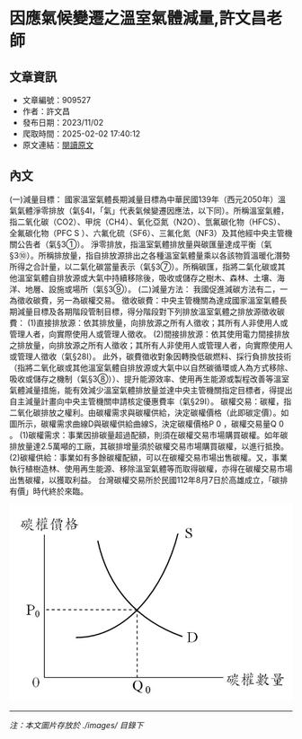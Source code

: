 # 因應氣候變遷之溫室氣體減量,許文昌老師

## 文章資訊
- 文章編號：909527
- 作者：許文昌
- 發布日期：2023/11/02
- 爬取時間：2025-02-02 17:40:12
- 原文連結：[閱讀原文](https://real-estate.get.com.tw/Columns/detail.aspx?no=909527)

## 內文
(一)減量目標：
國家溫室氣體長期減量目標為中華民國139年（西元2050年）溫氣氣體淨零排放（氣§4I，「氣」代表氣候變遷因應法，以下同）。所稱溫室氣體，指二氧化碳（CO2）、甲烷（CH4）、氧化亞氮（N2O）、氫氟碳化物（HFCS）、全氟碳化物（PFC
S
）、六氟化硫（SF6）、三氟化氮（NF3）及其他經中央主管機關公告者（氣§3①）。
淨零排放，指溫室氣體排放量與碳匯量達成平衡（氣§3⑩）。所稱排放量，指自排放源排出之各種溫室氣體量乘以各該物質溫暖化潛勢所得之合計量，以二氣化碳當量表示（氣§3⑦）。所稱碳匯，指將二氣化碳或其他溫室氣體自排放源或大氣中持續移除後，吸收或儲存之樹木、森林、土壤、海洋、地層、設施或場所（氣§3⑨）。
(二)減量方法：
我國促進減碳方法有二，一為徵收碳費，另一為碳權交易。
徵收碳費：中央主管機關為達成國家溫室氣體長期減量目標及各期階段管制目標，得分階段對下列排放溫室氣體之排放源徵收碳費：
(1)直接排放源：依其排放量，向排放源之所有人徵收；其所有人非使用人或管理人者，向實際使用人或管理人徵收。
(2)間接排放源：依其使用電力間接排放之排放量，向排放源之所有人徵收；其所有人非使用人或管理人者，向實際使用人或管理人徵收（氣§28I）。
此外，碳費徵收對象因轉換低碳燃料、採行負排放技術（指將二氧化碳或其他溫室氣體自排放源或大氣中以自然碳循環或人為方式移除、吸收或儲存之機制（氣§3⑧））、提升能源效率、使用再生能源或製程改善等溫室氣體減量措施，能有效減少溫室氣體排放量並達中央主管機關指定目標者，得提出自主減量計畫向中央主管機關申請核定優惠費率（氣§29I）。
碳權交易：碳權，指二氧化碳排放之權利。由碳權需求與碳權供給，決定碳權價格（此即碳定價）。如圖所示，碳權需求曲線D與碳權供給曲線S，決定碳權價格P
0
，碳權交易量Q
0
。
(1)碳權需求：事業因排碳量超過配額，則須在碳權交易市場購買碳權。如年碳排放量達2.5萬噸的工廠，其碳排增量須於碳權交易市場購買碳權，以進行抵換。
(2)碳權供給：事業如有多餘碳權配額，可以在碳權交易市場出售碳權。又，事業執行植樹造林、使用再生能源、移除溫室氣體等而取得碳權，亦得在碳權交易市場出售碳權，以獲取利益。
台灣碳權交易所於民國112年8月7日於高雄成立，「碳排有價」時代終於來臨。

![圖片](./images/909527_8779de31.jpg)


---
*注：本文圖片存放於 ./images/ 目錄下*
